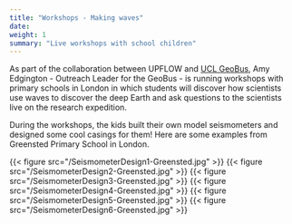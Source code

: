 ```yaml
---
title: "Workshops - Making waves"
date:
weight: 1 
summary: "Live workshops with school children"
---
```


As part of the collaboration between UPFLOW and [UCL GeoBus](https://www.geobus-london.org.uk/), Amy Edgington - Outreach Leader for the GeoBus - is running workshops with primary schools in London in which students will discover how scientists use waves to discover the deep Earth and ask questions to the scientists live on the research expedition.

During the workshops, the kids built their own model seismometers and designed some cool casings for them! Here are some examples from Greensted Primary School in London.

{{< figure src="/SeismometerDesign1-Greensted.jpg" >}}
{{< figure src="/SeismometerDesign2-Greensted.jpg" >}}
{{< figure src="/SeismometerDesign3-Greensted.jpg" >}}
{{< figure src="/SeismometerDesign4-Greensted.jpg" >}}
{{< figure src="/SeismometerDesign5-Greensted.jpg" >}}
{{< figure src="/SeismometerDesign6-Greensted.jpg" >}}
